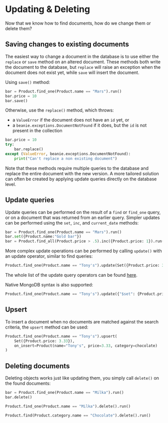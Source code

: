 # Updating & Deleting

Now that we know how to find documents, how do we change them or delete them?

## Saving changes to existing documents

The easiest way to change a document in the database is to use either the `replace` or `save` method on an altered document. 
These methods both write the document to the database, 
but `replace` will raise an exception when the document does not exist yet, while `save` will insert the document. 

Using `save()` method:

```python
bar = Product.find_one(Product.name == "Mars").run()
bar.price = 10
bar.save()
```

Otherwise, use the `replace()` method, which throws:
- a `ValueError` if the document does not have an `id` yet, or
- a `beanie.exceptions.DocumentNotFound` if it does, but the `id` is not present in the collection

```python
bar.price = 10
try:
    bar.replace()
except (ValueError, beanie.exceptions.DocumentNotFound):
    print("Can't replace a non existing document")
```

Note that these methods require multiple queries to the database and replace the entire document with the new version. 
A more tailored solution can often be created by applying update queries directly on the database level.

## Update queries

Update queries can be performed on the result of a `find` or `find_one` query, 
or on a document that was returned from an earlier query. 
Simpler updates can be performed using the `set`, `inc`, and `current_date` methods:

```python
bar = Product.find_one(Product.name == "Mars").run()
bar.set({Product.name:"Gold bar"})
bar = Product.find_all(Product.price > .5).inc({Product.price: 1}).run()
```

More complex update operations can be performed by calling `update()` with an update operator, similar to find queries:

```python
Product.find_one(Product.name == "Tony's").update(Set({Product.price: 3.33})).run()
```

The whole list of the update query operators can be found [here](/api-documentation/operators/update).

Native MongoDB syntax is also supported:

```python
Product.find_one(Product.name == "Tony's").update({"$set": {Product.price: 3.33}}).run()
```

## Upsert

To insert a document when no documents are matched against the search criteria, the `upsert` method can be used:

```python
Product.find_one(Product.name == "Tony's").upsert(
    Set({Product.price: 3.33}), 
    on_insert=Product(name="Tony's", price=3.33, category=chocolate)
)
```

## Deleting documents

Deleting objects works just like updating them, you simply call `delete()` on the found documents:

```python
bar = Product.find_one(Product.name == "Milka").run()
bar.delete()

Product.find_one(Product.name == "Milka").delete().run()

Product.find(Product.category.name == "Chocolate").delete().run()
```
